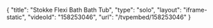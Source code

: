 {
    "title": "Stokke Flexi Bath Bath Tub",
    "type": "solo",
    "layout": "iframe-static",
    "videoId": "158253046",
    "url": "\/tvpembed\/158253046"
}